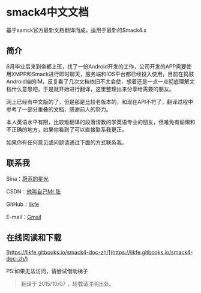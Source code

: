 # smack4中文文档
基于samck官方最新文档翻译而成，适用于最新的Smack4.x

## 简介
6月毕业后来到帝都上班，找了一份Android开发的工作，公司开发的APP需要使用XMPP和Smack进行即时聊天，服务端和IOS平台都已经投入使用，目前在捣鼓Android端的IM，反复看了几次文档依旧不太会使，想着还是一点一点彻底理解文档什么意思吧，于是就开始进行翻译，这里整理出来分享给需要的朋友。

网上已经有中文版的了，但是那是比较老版本的，和现在API不符了，翻译过程中参考了一部分重叠的文档，感谢前人的努力。

本人英语水平有限，比较难翻译的段落请教的学英语专业的朋友，但难免有偷懒和不正确的地方，如果你看到了可以直接联系我更正。


如果你有任何意见或问题请通过下面的方式联系我。
## 联系我
Sina：[蔚蓝的星光](http://weibo.com/zyansen)

CSDN：[他叫自己Mr.张](http://blog.csdn.net/ys743276112)

GitHub：[likfe](https://github.com/likfe)

E-mail：[Gmail](mailto:cafexiaoting@gmail.com)

## 在线阅读和下载
[https://likfe.gitbooks.io/smack4-doc-zh/](https://likfe.gitbooks.io/smack4-doc-zh/)

PS:如果无法访问，请尝试借助梯子

>翻译于 2015/10/07 ，转载请注明出处。